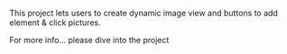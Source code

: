 This project lets users to create dynamic image view and buttons to add element & click pictures.

For more info... please dive into the project
